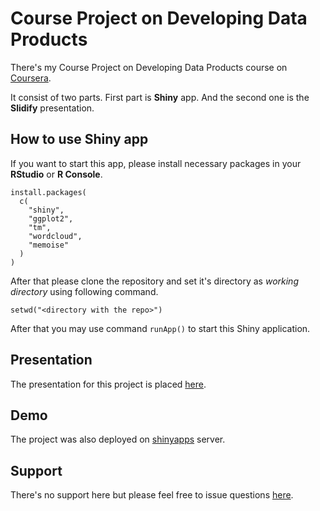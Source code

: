 # Course Project on Developing Data Products
There's my Course Project on Developing Data Products course on [Coursera][1].

It consist of two parts. First part is **Shiny** app. And the second one is the **Slidify** presentation.

## How to use Shiny app

If you want to start this app, please install necessary packages in your **RStudio** or **R Console**.

```{r}
install.packages(
  c(
    "shiny",
    "ggplot2",
    "tm",
    "wordcloud",
    "memoise"
  )
)
```

After that please clone the repository and set it's directory as *working directory* using following command.

```{r}
setwd("<directory with the repo>")
```

After that you may use command ``runApp()`` to start this Shiny application.

## Presentation

The presentation for this project is placed [here][3].

## Demo

The project was also deployed on [shinyapps][4] server.

## Support

There's no support here but please feel free to issue questions [here][2].

  [1]: https://class.coursera.org/devdataprod-033 "Developing Data Products"
  [2]: https://github.com/riversy/DevelopingDataProducts_CourseProject/issues/new "Submit new issue"
  [3]: http://riversy.github.io/DevelopingDataProducts_CourseProject/presentation/index.html "Presentation"
  [4]: https://riversy.shinyapps.io/DevelopingDataProducts_CourseProject "Text Analysis App"
